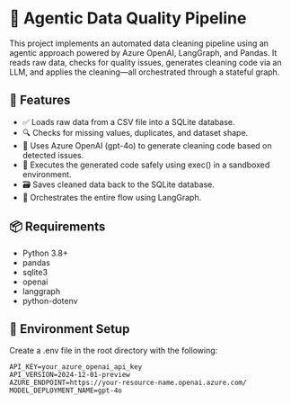 # 🧼 Agentic Data Quality Pipeline
This project implements an automated data cleaning pipeline using an agentic approach powered by Azure OpenAI, LangGraph, and Pandas. It reads raw data, checks for quality issues, generates cleaning code via an LLM, and applies the cleaning—all orchestrated through a stateful graph.

## 🚀 Features
* ✅ Loads raw data from a CSV file into a SQLite database.
* 🔍 Checks for missing values, duplicates, and dataset shape.
* 🤖 Uses Azure OpenAI (gpt-4o) to generate cleaning code based on detected issues.
* 🧪 Executes the generated code safely using exec() in a sandboxed environment.
* 🗃️ Saves cleaned data back to the SQLite database.
* 🔄 Orchestrates the entire flow using LangGraph.

## 📦 Requirements
* Python 3.8+
* pandas
* sqlite3
* openai
* langgraph
* python-dotenv


## 🔐 Environment Setup
Create a .env file in the root directory with the following:
```
API_KEY=your_azure_openai_api_key
API_VERSION=2024-12-01-preview
AZURE_ENDPOINT=https://your-resource-name.openai.azure.com/
MODEL_DEPLOYMENT_NAME=gpt-4o
```

